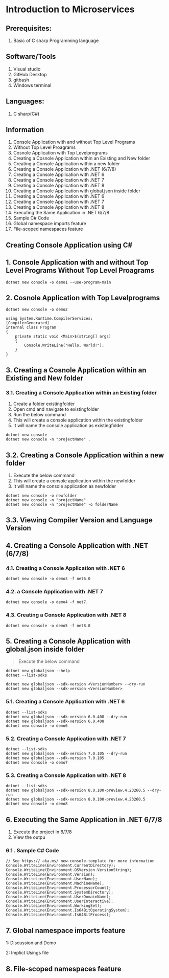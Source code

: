 
# Introduction to Microservices
## Prerequisites:
1. Basic of C sharp Programming language

## Software/Tools
1. Visual studio
2. GitHub Desktop
3. gitbash
4. Windows terminal 


## Languages:
1. C sharp(C#)

## Information

1. Console Application with and without Top Level Programs
2. Without Top Level Proagrams
3. Cosnole Application with Top Levelprograms
4. Creating a Cosnole Application within an Existing and New folder
5. Creating a Console Application within a new folder
6. Creating a Console Application with .NET (6/7/8)
7. Creating a Console Application with .NET 6
8. Creating a Console Application with .NET 7
9. Creating a Console Application with .NET 8
10. Creating a Console Application with global.json inside folder
11. Creating a Console Application with .NET 6
12. Creating a Console Application with .NET 7
13. Creating a Console Application with .NET 8
14. Executing the Same Application in .NET 6/7/8
15. Sample C# Code
16. Global namespace imports feature
17. File-scoped namespaces feature


## Creating Console Application using C#

## 1. Console Application with and without Top Level Programs Without Top Level Proagrams
```
dotnet new console -o demo1 --use-program-main
```

## 2. Cosnole Application with Top Levelprograms
``` 
dotnet new console -o demo2
```

```using System;
using System.Runtime.CompilerServices;
[CompilerGenerated]
internal class Program
{
    private static void <Main>$(string[] args)
    {
        Console.WriteLine("Hello, World!");
    }
}  
```



## 3. Creating a Cosnole Application within an Existing and New folder

### 3.1.  Creating a Console Application within an Existing folder
> 
1. Create a folder existingfolder
2. Open cmd and navigate to existingfolder 
3. Run the below command
4. This will create a console application within the existingfolder
5. It will name the console application as existingfolder

```
dotnet new console
dotnet new console -n "projectName" .
```

## 3.2. Creating a Console Application within a new folder
>
1. Execute the below command   
2. This will create a console application within the newfolder 
3. It will name the console application as newfolder

```
dotnet new console -o newfolder
dotnet new console -n "projectName"
dotnet new console -n "projectName" -o folderName
```

## 3.3. Viewing Compiler Version and Language Version


## 4. Creating a Console Application with .NET (6/7/8)


### 4.1. Creating a Console Application with .NET 6
```
dotnet new console -o demo3 -f net6.0
```

### 4.2.  a Console Application with .NET 7
```
dotnet new console -o demo4 -f net7.
```

### 4.3. Creating a Console Application with .NET 8
```
dotnet new console -o demo5 -f net8.0
```


## 5. Creating a Console Application with global.json inside folder

> Execute the below command

``` dotnet new list
dotnet new globaljson --help
dotnet --list-sdks

dotnet new globaljson --sdk-version <VersionNumber> --dry-run
dotnet new globaljson --sdk-version <VersionNumber>
```

### 5.1. Creating a Console Application with .NET 6
```
dotnet --list-sdks
dotnet new globaljson --sdk-version 6.0.408 --dry-run
dotnet new globaljson --sdk-version 6.0.408
dotnet new console -o demo6
```

### 5.2. Creating a Console Application with .NET 7
```
dotnet --list-sdks
dotnet new globaljson --sdk-version 7.0.105 --dry-run
dotnet new globaljson --sdk-version 7.0.105
dotnet new console -o demo7
```

### 5.3. Creating a Console Application with .NET 8
```
dotnet --list-sdks
dotnet new globaljson --sdk-version 8.0.100-preview.4.23260.5 --dry-run
dotnet new globaljson --sdk-version 8.0.100-preview.4.23260.5
dotnet new console -o demo8
```
## 6. Executing the Same Application in .NET 6/7/8
>
1. Execute the project in 6/7/8
2. View the outpu
### 6.1 . Sample C# Code

```
// See https:// aka.ms/ new-console-template for more information
Console.WriteLine(Environment.CurrentDirectory);
Console.WriteLine(Environment.OSVersion.VersionString);
Console.WriteLine(Environment.Version);
Console.WriteLine(Environment.UserName);
Console.WriteLine(Environment.MachineName);
Console.WriteLine(Environment.ProcessorCount);
Console.WriteLine(Environment.SystemDirectory);
Console.WriteLine(Environment.UserDomainName);
Console.WriteLine(Environment.UserInteractive);
Console.WriteLine(Environment.WorkingSet);
Console.WriteLine(Environment.Is64BitOperatingSystem);
Console.WriteLine(Environment.Is64BitProcess);
```

## 7. Global namespace imports feature
>
1: Discussion and Demo

2: Implict Usings file

## 8. File-scoped namespaces feature